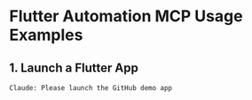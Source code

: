 # Flutter Automation MCP Usage Examples

## 1. Launch a Flutter App

```
Claude: Please launch the GitHub demo app